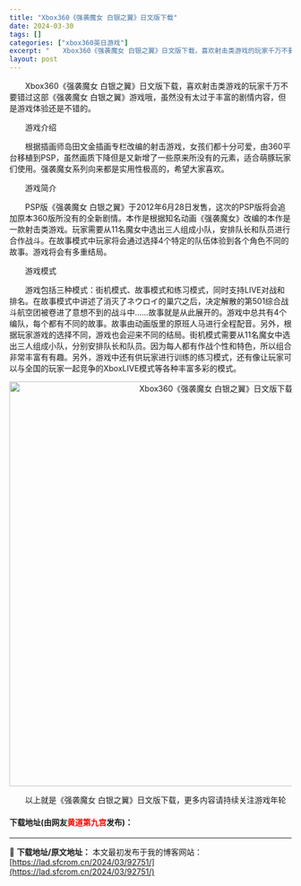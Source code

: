 ```yaml
---
title: "Xbox360《强袭魔女 白银之翼》日文版下载"
date: 2024-03-30
tags: []
categories: ["xbox360英日游戏"]
excerpt: "　　Xbox360《强袭魔女 白银之翼》日文版下载，喜欢射击类游戏的玩家千万不要错过这部《强袭魔女 白银之翼》游戏哦，虽然没有太过于丰富的剧情内容，但是游戏体验还是不错的。 　　游戏介绍 　　根据插画师岛田文金插画专栏改编的射击游戏，女孩们都十分可爱，由360平台移植到PSP，虽然画质下降但是又新增&hellip;"
layout: post
---
```


 <p>　　Xbox360《强袭魔女 白银之翼》日文版下载，喜欢射击类游戏的玩家千万不要错过这部《强袭魔女 白银之翼》游戏哦，虽然没有太过于丰富的剧情内容，但是游戏体验还是不错的。</p> <p>　　游戏介绍</p> <p>　　根据插画师岛田文金插画专栏改编的射击游戏，女孩们都十分可爱，由360平台移植到PSP，虽然画质下降但是又新增了一些原来所没有的元素，适合萌豚玩家们使用。强袭魔女系列向来都是实用性极高的，希望大家喜欢。</p> <p>　　游戏简介</p> <p>　　PSP版《强袭魔女 白银之翼》于2012年6月28日发售，这次的PSP版将会追加原本360版所没有的全新剧情。本作是根据知名动画《强袭魔女》改编的本作是一款射击类游戏。玩家需要从11名魔女中选出三人组成小队，安排队长和队员进行合作战斗。在故事模式中玩家将会通过选择4个特定的队伍体验到各个角色不同的故事。游戏将会有多重结局。</p> <p>　　游戏模式</p> <p>　　游戏包括三种模式：街机模式、故事模式和练习模式，同时支持LIVE对战和排名。在故事模式中讲述了消灭了ネウロイ的巢穴之后，决定解散的第501综合战斗航空团被卷进了意想不到的战斗中&hellip;&hellip;故事就是从此展开的。游戏中总共有4个编队，每个都有不同的故事。故事由动画版里的原班人马进行全程配音。另外，根据玩家游戏的选择不同，游戏也会迎来不同的结局。街机模式需要从11名魔女中选出三人组成小队，分别安排队长和队员。因为每人都有作战个性和特色，所以组合非常丰富有有趣。另外，游戏中还有供玩家进行训练的练习模式，还有像让玩家可以与全国的玩家一起竞争的XboxLIVE模式等各种丰富多彩的模式。</p> <p align="center"><img align="" border="0" src="https://lad.sfcrom.cn/wp-content/uploads/2024/03/20240330_6607d3f80b9ab.jpg" width="722" alt="Xbox360《强袭魔女 白银之翼》日文版下载" /></p> <p>　　以上就是《强袭魔女 白银之翼》日文版下载，更多内容请持续关注游戏年轮</p> <p><h4>下载地址(由网友<font color="red">黄道第九宫</font>发布)：</h4></p> 

---
📖 **下载地址/原文地址：** 本文最初发布于我的博客网站：[https://lad.sfcrom.cn/2024/03/92751/](https://lad.sfcrom.cn/2024/03/92751/)
